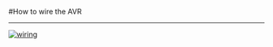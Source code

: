 #How to wire the AVR

***

[<img src="https://github.com/Schermy/CSSE1000-Major-Project/raw/master/doc/img/wiring.jpg" alt='wiring'>](https://github.com/Schermy/CSSE1000-Major-Project/raw/master/doc/img/wiring.jpg)